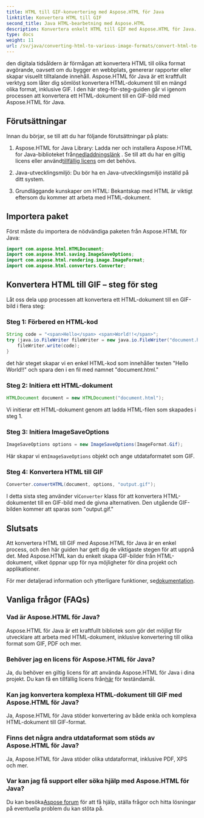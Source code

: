 ```yaml
---
title: HTML till GIF-konvertering med Aspose.HTML för Java
linktitle: Konvertera HTML till GIF
second_title: Java HTML-bearbetning med Aspose.HTML
description: Konvertera enkelt HTML till GIF med Aspose.HTML för Java. Skapa fantastiska bilder från HTML-dokument. Börja nu!
type: docs
weight: 11
url: /sv/java/converting-html-to-various-image-formats/convert-html-to-gif/
---
```


den digitala tidsåldern är förmågan att konvertera HTML till olika format avgörande, oavsett om du bygger en webbplats, genererar rapporter eller skapar visuellt tilltalande innehåll. Aspose.HTML för Java är ett kraftfullt verktyg som låter dig sömlöst konvertera HTML-dokument till en mängd olika format, inklusive GIF. I den här steg-för-steg-guiden går vi igenom processen att konvertera ett HTML-dokument till en GIF-bild med Aspose.HTML för Java.

## Förutsättningar

Innan du börjar, se till att du har följande förutsättningar på plats:

1. Aspose.HTML for Java Library: Ladda ner och installera Aspose.HTML for Java-biblioteket från[nedladdningslänk](https://releases.aspose.com/html/java/) . Se till att du har en giltig licens eller använd[tillfällig licens](https://purchase.aspose.com/temporary-license/) om det behövs.

2. Java-utvecklingsmiljö: Du bör ha en Java-utvecklingsmiljö inställd på ditt system.

3. Grundläggande kunskaper om HTML: Bekantskap med HTML är viktigt eftersom du kommer att arbeta med HTML-dokument.

## Importera paket

Först måste du importera de nödvändiga paketen från Aspose.HTML för Java:

```java
import com.aspose.html.HTMLDocument;
import com.aspose.html.saving.ImageSaveOptions;
import com.aspose.html.rendering.image.ImageFormat;
import com.aspose.html.converters.Converter;
```

## Konvertera HTML till GIF – steg för steg

Låt oss dela upp processen att konvertera ett HTML-dokument till en GIF-bild i flera steg:

### Steg 1: Förbered en HTML-kod

```java
String code = "<span>Hello</span> <span>World!!</span>";
try (java.io.FileWriter fileWriter = new java.io.FileWriter("document.html")) {
    fileWriter.write(code);
}
```

det här steget skapar vi en enkel HTML-kod som innehåller texten "Hello World!!" och spara den i en fil med namnet "document.html."

### Steg 2: Initiera ett HTML-dokument

```java
HTMLDocument document = new HTMLDocument("document.html");
```

Vi initierar ett HTML-dokument genom att ladda HTML-filen som skapades i steg 1.

### Steg 3: Initiera ImageSaveOptions

```java
ImageSaveOptions options = new ImageSaveOptions(ImageFormat.Gif);
```

 Här skapar vi en`ImageSaveOptions` objekt och ange utdataformatet som GIF.

### Steg 4: Konvertera HTML till GIF

```java
Converter.convertHTML(document, options, "output.gif");
```

 I detta sista steg använder vi`Converter` klass för att konvertera HTML-dokumentet till en GIF-bild med de givna alternativen. Den utgående GIF-bilden kommer att sparas som "output.gif."

## Slutsats

Att konvertera HTML till GIF med Aspose.HTML för Java är en enkel process, och den här guiden har gett dig de viktigaste stegen för att uppnå det. Med Aspose.HTML kan du enkelt skapa GIF-bilder från HTML-dokument, vilket öppnar upp för nya möjligheter för dina projekt och applikationer.

 För mer detaljerad information och ytterligare funktioner, se[dokumentation](https://reference.aspose.com/html/java/).

## Vanliga frågor (FAQs)

### Vad är Aspose.HTML för Java?
   Aspose.HTML för Java är ett kraftfullt bibliotek som gör det möjligt för utvecklare att arbeta med HTML-dokument, inklusive konvertering till olika format som GIF, PDF och mer.

### Behöver jag en licens för Aspose.HTML för Java?
 Ja, du behöver en giltig licens för att använda Aspose.HTML för Java i dina projekt. Du kan få en tillfällig licens från[här](https://purchase.aspose.com/temporary-license/) för teständamål.

### Kan jag konvertera komplexa HTML-dokument till GIF med Aspose.HTML för Java?
Ja, Aspose.HTML för Java stöder konvertering av både enkla och komplexa HTML-dokument till GIF-format.

### Finns det några andra utdataformat som stöds av Aspose.HTML för Java?
Ja, Aspose.HTML för Java stöder olika utdataformat, inklusive PDF, XPS och mer.

### Var kan jag få support eller söka hjälp med Aspose.HTML för Java?
 Du kan besöka[Aspose forum](https://forum.aspose.com/) för att få hjälp, ställa frågor och hitta lösningar på eventuella problem du kan stöta på.